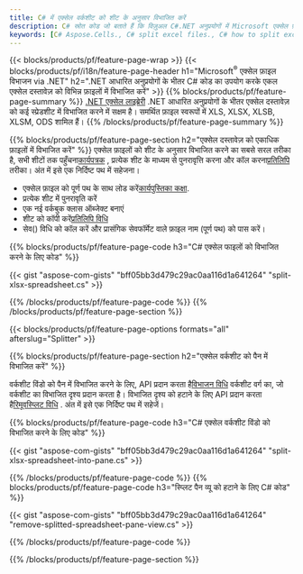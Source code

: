 ```yaml
---
title: C# में एक्सेल वर्कशीट को शीट के अनुसार विभाजित करें
description: C# स्रोत कोड जो बताते हैं कि विज़ुअल C#.NET अनुप्रयोगों में Microsoft एक्सेल फ़ाइलों को एकाधिक फ़ाइलों में कैसे विभाजित किया जाए
keywords: [C# Aspose.Cells., C# split excel files., C# how to split excel files into multiple files., C# excel splitter., C# split Cell., Cell splitter using C#]
---
```

{{< blocks/products/pf/feature-page-wrap >}}
{{< blocks/products/pf/i18n/feature-page-header h1="Microsoft<sup>&reg;</sup> एक्सेल फ़ाइल विभाजन via .NET" h2=".NET आधारित अनुप्रयोगों के भीतर C# कोड का उपयोग करके एकल एक्सेल दस्तावेज़ को विभिन्न फ़ाइलों में विभाजित करें" >}}
{{% blocks/products/pf/feature-page-summary %}}
[.NET एक्सेल लाइब्रेरी](/cells/hi/net/) .NET आधारित अनुप्रयोगों के भीतर एक्सेल दस्तावेज़ को कई स्प्रेडशीट में विभाजित करने में सक्षम है। समर्थित फ़ाइल स्वरूपों में XLS, XLSX, XLSB, XLSM, ODS शामिल हैं।
{{% /blocks/products/pf/feature-page-summary %}}

{{% blocks/products/pf/feature-page-section h2="एक्सेल दस्तावेज़ को एकाधिक फ़ाइलों में विभाजित करें" %}}
एक्सेल फ़ाइलों को शीट के अनुसार विभाजित करने का सबसे सरल तरीका है, सभी शीटों तक पहुँचना[कार्यपत्रक](https://reference.aspose.com/cells/net/aspose.cells/workbook/properties/worksheets) , प्रत्येक शीट के माध्यम से पुनरावृत्ति करना और कॉल करना[प्रतिलिपि](https://reference.aspose.com/cells/net/aspose.cells/worksheet/methods/copy) तरीका। अंत में इसे एक निर्दिष्ट पथ में सहेजना।

 + एक्सेल फ़ाइल को पूर्ण पथ के साथ लोड करें[कार्यपुस्तिका कक्षा](https://reference.aspose.com/cells/net/aspose.cells/workbook).
+ प्रत्येक शीट में पुनरावृति करें
+ एक नई वर्कबुक क्लास ऑब्जेक्ट बनाएं
 + शीट को कॉपी करें[प्रतिलिपि विधि](https://reference.aspose.com/cells/net/aspose.cells/worksheet/methods/copy)
+ सेव() विधि को कॉल करें और प्रासंगिक सेवफॉर्मेट वाले फ़ाइल नाम (पूर्ण पथ) को पास करें।

{{% blocks/products/pf/feature-page-code h3="C# एक्सेल फाइलों को विभाजित करने के लिए कोड" %}}

{{< gist "aspose-com-gists" "bff05bb3d479c29ac0aa116d1a641264" "split-xlsx-spreadsheet.cs" >}}

{{% /blocks/products/pf/feature-page-code %}}
{{% /blocks/products/pf/feature-page-section %}}

{{< blocks/products/pf/feature-page-options formats="all" afterslug="Splitter" >}}

{{% blocks/products/pf/feature-page-section h2="एक्सेल वर्कशीट को पैन में विभाजित करें" %}}

 वर्कशीट विंडो को पैन में विभाजित करने के लिए, API प्रदान करता है[विभाजन विधि](https://reference.aspose.com/cells/net/aspose.cells/worksheet/methods/split) वर्कशीट वर्ग का, जो वर्कशीट का विभाजित दृश्य प्रदान करता है। विभाजित दृश्य को हटाने के लिए API प्रदान करता है[रिमूवस्प्लिट विधि](https://reference.aspose.com/cells/net/aspose.cells/worksheet/methods/removesplit) . अंत में इसे एक निर्दिष्ट पथ में सहेजें।

{{% blocks/products/pf/feature-page-code h3="C# एक्सेल वर्कशीट विंडो को विभाजित करने के लिए कोड" %}}

{{< gist "aspose-com-gists" "bff05bb3d479c29ac0aa116d1a641264" "split-xlsx-spreadsheet-into-pane.cs" >}}

{{% /blocks/products/pf/feature-page-code %}}
{{% blocks/products/pf/feature-page-code h3="स्प्लिट पैन व्यू को हटाने के लिए C# कोड" %}}

{{< gist "aspose-com-gists" "bff05bb3d479c29ac0aa116d1a641264" "remove-splitted-spreadsheet-pane-view.cs" >}}

{{% /blocks/products/pf/feature-page-code %}}

{{% /blocks/products/pf/feature-page-section %}}
